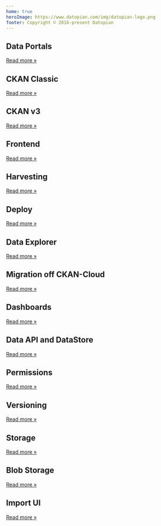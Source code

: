 ```yaml
---
home: true
heroImage: https://www.datopian.com/img/datopian-logo.png
footer: Copyright © 2016-present Datopian
---
```


<div class="features">
  <div class="feature">
    <h2>Data Portals</h2>
    <p>
      <a href="/data-portals/">Read more &raquo;</a>
    </p>
  </div>
  <div class="feature">
    <h2>CKAN Classic</h2>
    <p>
      <a href="/ckan/">Read more &raquo;</a>
    </p>
  </div>
  <div class="feature">
    <h2>CKAN v3</h2>
    <p>
      <a href="/ckan-v3/">Read more &raquo;</a>
    </p>
  </div>
  <div class="feature">
    <h2>Frontend</h2>
    <p>
      <a href="/frontend/">Read more &raquo;</a>
    </p>
  </div>
  <div class="feature">
    <h2>Harvesting</h2>
    <p></p>
    <p>
      <a href="/harvesting/">Read more &raquo;</a>
    </p>
  </div>
  <div class="feature">
    <h2>Deploy</h2>
    <p></p>
    <p>
      <a href="/deploy/">Read more &raquo;</a>
    </p>
  </div>
  <div class="feature">
    <h2>Data Explorer</h2>
    <p></p>
    <p>
      <a href="/data-explorer/">Read more &raquo;</a>
    </p>
  </div>
  <div class="feature">
    <h2>Migration off CKAN-Cloud</h2>
    <p></p>
    <p>
      <a href="/migration/">Read more &raquo;</a>
    </p>
  </div>
  <div class="feature">
    <h2>Dashboards</h2>
    <p>
      <a href="/dashboards/">Read more &raquo;</a>
    </p>
  </div>
  <div class="feature">
    <h2>Data API and DataStore</h2>
    <p>
      <a href="/data-api/">Read more &raquo;</a>
    </p>
  </div>
  <div class="feature">
    <h2>Permissions</h2>
    <p>
      <a href="/permissions/">Read more &raquo;</a>
    </p>
  </div>
  <div class="feature">
    <h2>Versioning</h2>
    <p>
      <a href="/versioning/">Read more &raquo;</a>
    </p>
  </div>
  <div class="feature">
    <h2>Storage</h2>
    <p>
      <a href="/storage/">Read more &raquo;</a>
    </p>
  </div>
  <div class="feature">
    <h2>Blob Storage</h2>
    <p>
      <a href="/blob-storage/">Read more &raquo;</a>
    </p>
  </div>
  <div class="feature">
    <h2>Import UI</h2>
    <p>
      <a href="/import-ui/">Read more &raquo;</a>
    </p>
  </div>
</div>
